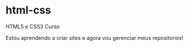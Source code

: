 # html-css
 HTML5 e CSS3 Curso

 Estou aprendendo a criar sites e agora vou gerenciar meus repositorios!
